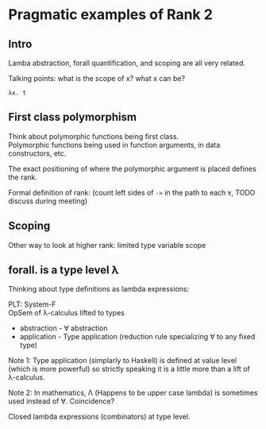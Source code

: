 
Pragmatic examples of Rank 2 
============================

Intro 
-----

Lamba abstraction, forall quantification, and scoping are all very related. 

Talking points: what is the scope of x?  what x can be?

```
λx. t
```

First class polymorphism
------------------------

Think about polymorphic functions being first class.  
Polymorphic functions being used in function arguments, in data constructors, etc. 

The exact positioning of where the polymorphic argument is placed defines the rank. 

Formal definition of rank: (count left sides of `->` in the path to each `∀`,  TODO discuss during meeting)


Scoping
-------

Other way to look at higher rank:  limited type variable scope



forall. is a type level λ
------------------------

Thinking about type definitions as lambda expressions:

PLT:  System-F   
OpSem of λ-calculus lifted to types 

* abstraction - ∀ abstraction 
* application - Type application (reduction rule specializing ∀ to any fixed type)

Note 1: Type application (simplarly to Haskell) is defined at value level (which is more powerful) so strictly speaking it is a little more than a lift of λ-calculus. 

Note 2: In mathematics, Λ (Happens to be upper case lambda) is sometimes used instead of ∀.  Coincidence? 

Closed lambda expressions (combinators) at type level. 



